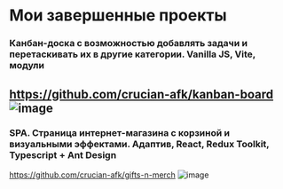 # Мои завершенные проекты

### Канбан-доска с возможностью добавлять задачи и перетаскивать их в другие категории. Vanilla JS, Vite, модули
https://github.com/crucian-afk/kanban-board
![image](https://user-images.githubusercontent.com/80586085/191260825-fc0d87da-a125-4224-8b0f-81474017dc5e.png)
---
### SPA. Страница интернет-магазина с корзиной и визуальными эффектами. Адаптив, React, Redux Toolkit, Typescript + Ant Design
https://github.com/crucian-afk/gifts-n-merch
![image](https://user-images.githubusercontent.com/80586085/187416254-ee0a6465-4333-4a1d-94ad-e6e153c517b4.png)
